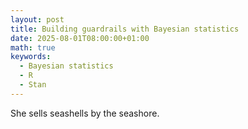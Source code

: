 ```yaml
---
layout: post
title: Building guardrails with Bayesian statistics
date: 2025-08-01T08:00:00+01:00
math: true
keywords:
  - Bayesian statistics
  - R
  - Stan
---
```


She sells seashells by the seashore.
